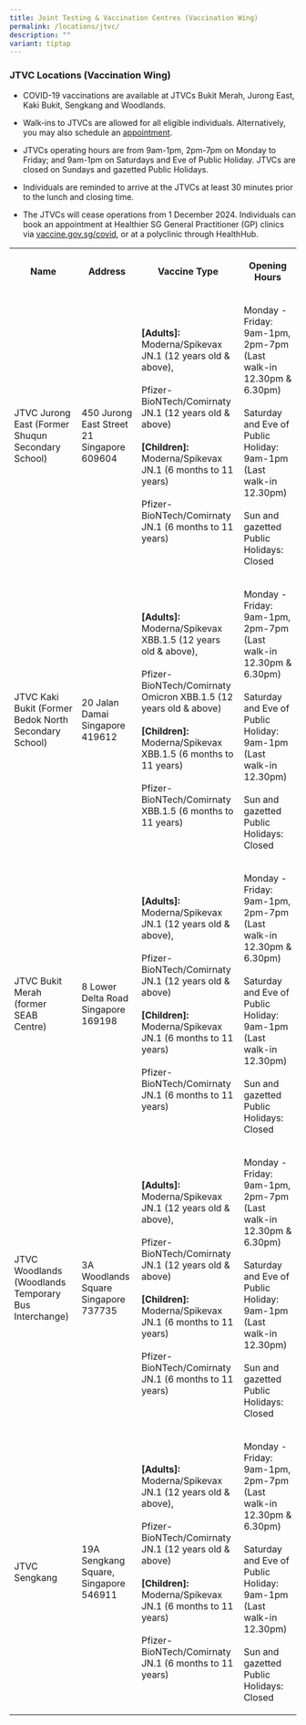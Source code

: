 ```yaml
---
title: Joint Testing & Vaccination Centres (Vaccination Wing)
permalink: /locations/jtvc/
description: ""
variant: tiptap
---
```

<h3><strong>JTVC Locations (Vaccination Wing)</strong></h3>
<ul data-tight="true" class="tight">
<li>
<p>COVID-19 vaccinations are available at JTVCs Bukit Merah, Jurong East,
Kaki Bukit, Sengkang and Woodlands.</p>
</li>
<li>
<p>Walk-ins to JTVCs are allowed for all eligible individuals. Alternatively,
you may also schedule an <a href="https://vaccine.gov.sg/covid" rel="noopener noreferrer nofollow" target="_blank">appointment</a>.</p>
</li>
<li>
<p>JTVCs operating hours are from 9am-1pm, 2pm-7pm on Monday to Friday; and
9am-1pm on Saturdays and Eve of Public Holiday. JTVCs are closed on Sundays
and gazetted Public Holidays.</p>
</li>
<li>
<p>Individuals are reminded to arrive at the JTVCs at least 30 minutes prior
to the lunch and closing time.</p>
</li>
<li>
<p>The JTVCs will cease operations from 1 December 2024. Individuals can
book an appointment at Healthier SG General Practitioner (GP) clinics via
<a href="http://vaccine.gov.sg/covid" rel="noopener noreferrer nofollow" target="_blank">vaccine.gov.sg/covid</a>, or at a polyclinic through HealthHub.</p>
</li>
</ul>
<table style="minWidth: 100px">
<colgroup>
<col>
<col>
<col>
<col>
</colgroup>
<tbody>
<tr>
<th rowspan="1" colspan="1">
<p>Name</p>
</th>
<th rowspan="1" colspan="1">
<p>Address</p>
</th>
<th rowspan="1" colspan="1">
<p>Vaccine Type</p>
</th>
<th rowspan="1" colspan="1">
<p>Opening Hours</p>
</th>
</tr>
<tr>
<td rowspan="1" colspan="1">
<p>JTVC Jurong East (Former Shuqun Secondary School)</p>
</td>
<td rowspan="1" colspan="1">
<p>450 Jurong East Street 21 Singapore 609604</p>
</td>
<td rowspan="1" colspan="1">
<p><strong>[Adults]:</strong>
<br>Moderna/Spikevax JN.1 (12 years old &amp; above),
<br>
<br>Pfizer-BioNTech/Comirnaty JN.1 (12 years old &amp; above)
<br>
<br><strong>[Children]:</strong>
<br>Moderna/Spikevax JN.1 (6 months to 11 years)
<br>
<br>Pfizer-BioNTech/Comirnaty JN.1 (6 months to 11 years)</p>
</td>
<td rowspan="1" colspan="1">
<p>Monday - Friday: 9am-1pm, 2pm-7pm (Last walk-in 12.30pm &amp; 6.30pm)
<br>
<br>Saturday and Eve of Public Holiday: 9am-1pm (Last walk-in 12.30pm)
<br>
<br>Sun and gazetted Public Holidays: Closed</p>
</td>
</tr>
<tr>
<td rowspan="1" colspan="1">
<p>JTVC Kaki Bukit (Former Bedok North Secondary School)</p>
</td>
<td rowspan="1" colspan="1">
<p>20 Jalan Damai Singapore 419612</p>
</td>
<td rowspan="1" colspan="1">
<p><strong>[Adults]:</strong>
<br>Moderna/Spikevax XBB.1.5 (12 years old &amp; above),
<br>
<br>Pfizer-BioNTech/Comirnaty Omicron XBB.1.5 (12 years old &amp; above)
<br>
<br><strong>[Children]:</strong>
<br>Moderna/Spikevax XBB.1.5 (6 months to 11 years)
<br>
<br>Pfizer-BioNTech/Comirnaty XBB.1.5 (6 months to 11 years)</p>
</td>
<td rowspan="1" colspan="1">
<p>Monday - Friday: 9am-1pm, 2pm-7pm (Last walk-in 12.30pm &amp; 6.30pm)
<br>
<br>Saturday and Eve of Public Holiday: 9am-1pm (Last walk-in 12.30pm)
<br>
<br>Sun and gazetted Public Holidays: Closed</p>
</td>
</tr>
<tr>
<td rowspan="1" colspan="1">
<p>JTVC Bukit Merah (former SEAB Centre)</p>
</td>
<td rowspan="1" colspan="1">
<p>8 Lower Delta Road Singapore 169198</p>
</td>
<td rowspan="1" colspan="1">
<p><strong>[Adults]:</strong>
<br>Moderna/Spikevax JN.1 (12 years old &amp; above),
<br>
<br>Pfizer-BioNTech/Comirnaty JN.1 (12 years old &amp; above)
<br>
<br><strong>[Children]:</strong>
<br>Moderna/Spikevax JN.1 (6 months to 11 years)
<br>
<br>Pfizer-BioNTech/Comirnaty JN.1 (6 months to 11 years)</p>
</td>
<td rowspan="1" colspan="1">
<p>Monday - Friday: 9am-1pm, 2pm-7pm (Last walk-in 12.30pm &amp; 6.30pm)
<br>
<br>Saturday and Eve of Public Holiday: 9am-1pm (Last walk-in 12.30pm)
<br>
<br>Sun and gazetted Public Holidays: Closed</p>
</td>
</tr>
<tr>
<td rowspan="1" colspan="1">
<p>JTVC Woodlands (Woodlands Temporary Bus Interchange)</p>
</td>
<td rowspan="1" colspan="1">
<p>3A Woodlands Square Singapore 737735</p>
</td>
<td rowspan="1" colspan="1">
<p><strong>[Adults]:</strong>
<br>Moderna/Spikevax JN.1 (12 years old &amp; above),
<br>
<br>Pfizer-BioNTech/Comirnaty JN.1 (12 years old &amp; above)
<br>
<br><strong>[Children]:</strong>
<br>Moderna/Spikevax JN.1 (6 months to 11 years)
<br>
<br>Pfizer-BioNTech/Comirnaty JN.1 (6 months to 11 years)</p>
</td>
<td rowspan="1" colspan="1">
<p>Monday - Friday: 9am-1pm, 2pm-7pm (Last walk-in 12.30pm &amp; 6.30pm)
<br>
<br>Saturday and Eve of Public Holiday: 9am-1pm (Last walk-in 12.30pm)
<br>
<br>Sun and gazetted Public Holidays: Closed</p>
</td>
</tr>
<tr>
<td rowspan="1" colspan="1">
<p>JTVC Sengkang</p>
</td>
<td rowspan="1" colspan="1">
<p>19A Sengkang Square, Singapore 546911</p>
</td>
<td rowspan="1" colspan="1">
<p><strong>[Adults]:</strong>
<br>Moderna/Spikevax JN.1 (12 years old &amp; above),
<br>
<br>Pfizer-BioNTech/Comirnaty JN.1 (12 years old &amp; above)
<br>
<br><strong>[Children]:</strong>
<br>Moderna/Spikevax JN.1 (6 months to 11 years)
<br>
<br>Pfizer-BioNTech/Comirnaty JN.1 (6 months to 11 years)</p>
</td>
<td rowspan="1" colspan="1">
<p>Monday - Friday: 9am-1pm, 2pm-7pm (Last walk-in 12.30pm &amp; 6.30pm)
<br>
<br>Saturday and Eve of Public Holiday: 9am-1pm (Last walk-in 12.30pm)
<br>
<br>Sun and gazetted Public Holidays: Closed</p>
</td>
</tr>
</tbody>
</table>
<p></p>